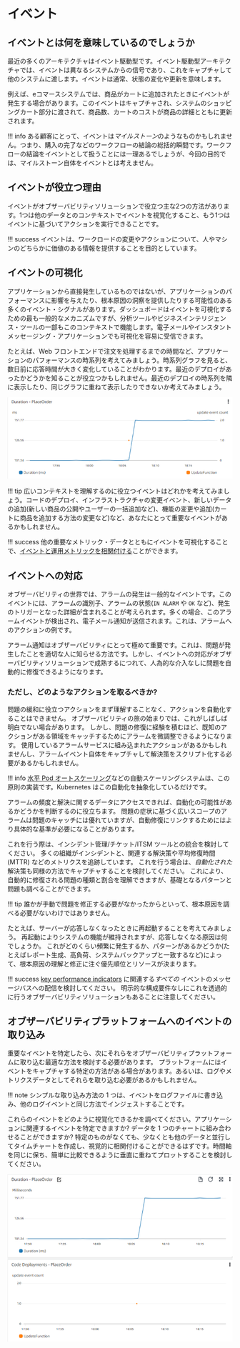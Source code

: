 # イベント

## イベントとは何を意味しているのでしょうか

最近の多くのアーキテクチャはイベント駆動型です。イベント駆動型アーキテクチャでは、イベントは異なるシステムからの信号であり、これをキャプチャして他のシステムに渡します。イベントは通常、状態の変化や更新を意味します。

例えば、eコマースシステムでは、商品がカートに追加されたときにイベントが発生する場合があります。このイベントはキャプチャされ、システムのショッピングカート部分に渡されて、商品数、カートのコストが商品の詳細とともに更新されます。

!!! info
	ある顧客にとって、イベントは*マイルストーン*のようなものかもしれません。つまり、購入の完了などのワークフローの結論の総括的瞬間です。ワークフローの結論をイベントとして扱うことには一理あるでしょうが、今回の目的では、マイルストーン自体をイベントとは考えません。

## イベントが役立つ理由
イベントがオブザーバビリティソリューションで役立つ主な2つの方法があります。1つは他のデータとのコンテキストでイベントを視覚化すること、もう1つはイベントに基づいてアクションを実行できることです。

!!! success
	イベントは、ワークロードの変更やアクションについて、人やマシンのどちらかに価値のある情報を提供することを目的としています。

## イベントの可視化
アプリケーションから直接発生しているものではないが、アプリケーションのパフォーマンスに影響を与えたり、根本原因の洞察を提供したりする可能性のある多くのイベント・シグナルがあります。ダッシュボードはイベントを可視化するための最も一般的なメカニズムですが、分析ツールやビジネスインテリジェンス・ツールの一部もこのコンテキストで機能します。電子メールやインスタントメッセージング・アプリケーションでも可視化を容易に受信できます。

たとえば、Web フロントエンドで注文を処理するまでの時間など、アプリケーションのパフォーマンスの時系列を考えてみましょう。時系列グラフを見ると、数日前に応答時間が大きく変化していることがわかります。最近のデプロイがあったかどうかを知ることが役立つかもしれません。最近のデプロイの時系列を隣に表示したり、同じグラフに重ねて表示したりできないか考えてみましょう。

![イベントの可視化](images/visualizing_events.png)

!!! tip
	広いコンテキストを理解するのに役立つイベントはどれかを考えてみましょう。コードのデプロイ、インフラストラクチャの変更イベント、新しいデータの追加(新しい商品の公開やユーザーの一括追加など)、機能の変更や追加(カートに商品を追加する方法の変更など)など、あなたにとって重要なイベントがあるかもしれません。

!!! success
	他の重要なメトリック・データとともにイベントを可視化することで、[イベントと運用メトリックを相関付ける](../../signals/metrics/#correlate-with-operational-metric-data)ことができます。

## イベントへの対応
オブザーバビリティの世界では、アラームの発生は一般的なイベントです。このイベントには、アラームの識別子、アラームの状態(``IN ALARM`` や ``OK`` など)、発生のトリガーとなった詳細が含まれることが考えられます。多くの場合、このアラームイベントが検出され、電子メール通知が送信されます。これは、アラームへのアクションの例です。

アラーム通知はオブザーバビリティにとって極めて重要です。これは、問題が発生したことを適切な人に知らせる方法です。しかし、イベントへの対応がオブザーバビリティソリューションで成熟するにつれて、人為的な介入なしに問題を自動的に修復できるようになります。

### ただし、どのようなアクションを取るべきか?

問題の緩和に役立つアクションをまず理解することなく、アクションを自動化することはできません。
オブザーバビリティの旅の始まりでは、これがしばしば明白でない場合があります。
しかし、問題の修復に経験を積むほど、既知のアクションがある領域をキャッチするためにアラームを微調整できるようになります。
使用しているアラームサービスに組み込まれたアクションがあるかもしれませんし、アラームイベント自体をキャプチャして解決策をスクリプト化する必要があるかもしれません。

!!! info
	[水平 Pod オートスケーリング](https://kubernetes.io/docs/tasks/run-application/horizontal-pod-autoscale/)などの自動スケーリングシステムは、この原則の実装です。Kubernetes はこの自動化を抽象化しているだけです。

アラームの頻度と解決に関するデータにアクセスできれば、自動化の可能性があるかどうかを判断するのに役立ちます。
問題の症状に基づく広いスコープのアラームは問題のキャッチには優れていますが、自動修復にリンクするためにはより具体的な基準が必要になることがあります。

これを行う際は、インシデント管理/チケット/ITSM ツールとの統合を検討してください。
多くの組織がインシデントと、関連する解決策や平均修復時間 (MTTR) などのメトリクスを追跡しています。
これを行う場合は、*自動化された* 解決策も同様の方法でキャプチャすることを検討してください。
これにより、自動的に修復される問題の種類と割合を理解できますが、基礎となるパターンと問題も調べることができます。

!!! tip
	誰かが手動で問題を修正する必要がなかったからといって、根本原因を調べる必要がないわけではありません。

たとえば、サーバーが応答しなくなったときに再起動することを考えてみましょう。
再起動によりシステムの機能が維持されますが、応答しなくなる原因は何でしょうか。
これがどのくらい頻繁に発生するか、パターンがあるかどうか(たとえばレポート生成、高負荷、システムバックアップと一致するなど)によって、根本原因の理解と修正に注ぐ優先順位とリソースが決まります。 

!!! success
	[key performance indicators](../../signals/metrics/#know-your-key-performance-indicatorskpis-and-measure-them) に関連する*すべての* イベントのメッセージバスへの配信を検討してください。
明示的な構成要件なしにこれを透過的に行うオブザーバビリティソリューションもあることに注意してください。

## オブザーバビリティプラットフォームへのイベントの取り込み
重要なイベントを特定したら、次にそれらをオブザーバビリティプラットフォームに取り込む最適な方法を検討する必要があります。
プラットフォームにはイベントをキャプチャする特定の方法がある場合があります。あるいは、ログやメトリクスデータとしてそれらを取り込む必要があるかもしれません。

!!! note
	シンプルな取り込み方法の 1 つは、イベントをログファイルに書き込み、他のログイベントと同じ方法でインジェストすることです。

これらのイベントをどのように視覚化できるかを調べてください。アプリケーションに関連するイベントを特定できますか? データを 1 つのチャートに組み合わせることができますか? 特定のものがなくても、少なくとも他のデータと並行してタイムチャートを作成し、視覚的に相関付けることができるはずです。時間軸を同じに保ち、簡単に比較できるように垂直に重ねてプロットすることを検討してください。

![イベントを積み上げチャートとして可視化](images/visualizing_events_stacked.png)
